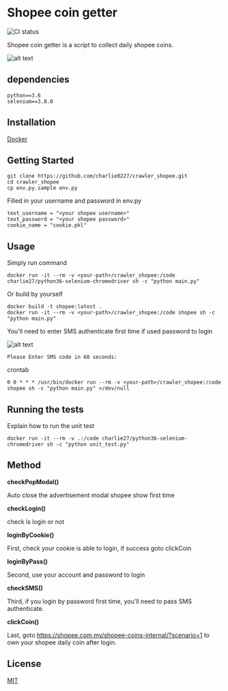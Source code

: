 # Shopee coin getter
![CI status](https://img.shields.io/badge/build-passing-brightgreen.svg)

Shopee coin getter is a script to collect daily shopee coins.

![alt text](https://raw.githubusercontent.com/charlie0227/crawler_shopee/master/readme/overall-2.png)
## dependencies
    python==3.6
    selenium==3.8.0

## Installation
 [Docker](https://www.docker.com)

## Getting Started
    git clone https://github.com/charlie0227/crawler_shopee.git
    cd crawler_shopee
    cp env.py.sample env.py

Filled in your username and password in env.py

    text_username = "<your shopee username>"
    text_password = "<your shopee password>"
    cookie_name = "cookie.pkl"

## Usage

Simply run command

    docker run -it --rm -v <your-path>/crawler_shopee:/code charlie27/python36-selenium-chromedriver sh -c "python main.py"

Or build by yourself

    docker build -t shopee:latest .
    docker run -it --rm -v <your-path>/crawler_shopee:/code shopee sh -c "python main.py"

You'll need to enter SMS authenticate first time if used password to login

![alt text](https://raw.githubusercontent.com/charlie0227/crawler_shopee/master/readme/SMS.png)

    Please Enter SMS code in 60 seconds:

crontab

    0 0 * * * /usr/bin/docker run --rm -v <your-path>/crawler_shopee:/code shopee sh -c "python main.py" >/dev/null

## Running the tests

Explain how to run the unit test

    docker run -it --rm -v .:/code charlie27/python36-selenium-chromedriver sh -c "python unit_test.py"

## Method

__checkPopModal()__

Auto close the advertisement modal shopee show first time

__checkLogin()__

check is login or not

__loginByCookie()__

First, check your cookie is able to login, if success goto clickCoin

__loginByPass()__

Second, use your account and password to login

__checkSMS()__

Third, if you login by password first time, you'll need to pass SMS authenticate.

__clickCoin()__

Last, goto https://shopee.com.my/shopee-coins-internal/?scenario=1 to own your shopee daily coin after login.


## License

[MIT](https://choosealicense.com/licenses/mit/)
